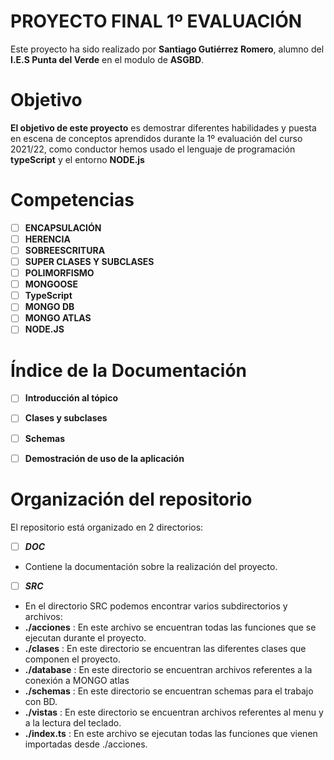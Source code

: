 # PROYECTO FINAL 1º EVALUACIÓN

Este proyecto ha sido realizado por **Santiago Gutiérrez Romero**, alumno del **I.E.S Punta del Verde** en el modulo de **ASGBD**.


# Objetivo

**El objetivo de este proyecto** es demostrar diferentes habilidades y puesta en escena de conceptos aprendidos durante la 1º evaluación del curso 2021/22, como conductor hemos usado el lenguaje de programación **typeScript** y el entorno **NODE.js**

# Competencias
 - [ ] **ENCAPSULACIÓN**
 - [ ] **HERENCIA**
 - [ ] **SOBREESCRITURA**
 - [ ] **SUPER CLASES Y SUBCLASES**
 - [ ] **POLIMORFISMO**
 - [ ] **MONGOOSE**
 - [ ] **TypeScript**
 - [ ] **MONGO DB**
 - [ ] **MONGO ATLAS**
 - [ ] **NODE.JS**

# Índice de la Documentación


 - [ ] **Introducción al tópico**
 - [ ] **Clases y subclases**
 - [ ] **Schemas**
 - [ ] **Demostración de uso de la aplicación**



# Organización del repositorio

El repositorio está organizado en 2 directorios:

 - [ ] ***DOC***
 -  Contiene la documentación sobre la realización del proyecto.
 
 - [ ] ***SRC***
 -  En el directorio SRC podemos encontrar varios subdirectorios y archivos:
   - **./acciones** : En este archivo se encuentran todas las funciones que se ejecutan durante el proyecto.
   - **./clases** : En este directorio se encuentran las diferentes clases que componen el proyecto.
   - **./database** : En este directorio se encuentran archivos referentes a la conexión a MONGO atlas
   - **./schemas** : En este directorio se encuentran schemas para el trabajo con BD.
   - **./vistas** : En este directorio se encuentran archivos referentes al menu y a la lectura del teclado.
   - **./index.ts** : En este archivo se ejecutan todas las funciones que vienen importadas desde ./acciones.
   
